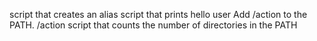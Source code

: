 script that creates an alias
script that prints hello user
Add /action to the PATH. /action
script that counts the number of directories in the PATH
